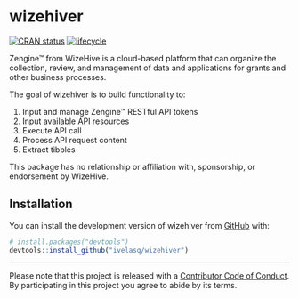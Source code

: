 
<!-- README.md is generated from README.Rmd. Please edit that file -->
wizehiver
=========

[![CRAN status](https://www.r-pkg.org/badges/version/wizehiver)](https://cran.r-project.org/package=wizehiver) [![lifecycle](https://img.shields.io/badge/lifecycle-experimental-orange.svg)](https://www.tidyverse.org/lifecycle/#experimental)

Zengine™ from WizeHive is a cloud-based platform that can organize the collection, review, and management of data and applications for grants and other business processes.

The goal of wizehiver is to build functionality to:

1.  Input and manage Zengine™ RESTful API tokens
2.  Input available API resources
3.  Execute API call
4.  Process API request content
5.  Extract tibbles

This package has no relationship or affiliation with, sponsorship, or endorsement by WizeHive.

Installation
------------

You can install the development version of wizehiver from [GitHub](https://github.com/) with:

``` r
# install.packages("devtools")
devtools::install_github("ivelasq/wizehiver")
```

------------------------------------------------------------------------

Please note that this project is released with a [Contributor Code of Conduct](CODE_OF_CONDUCT.md). By participating in this project you agree to abide by its terms.
